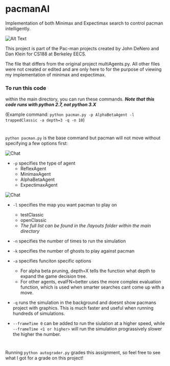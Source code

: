 # pacmanAI
Implementation of both Minimax and Expectimax search to control pacman intelligently. 

![Alt Text](http://ai.berkeley.edu/images/pacman_game.gif)

This project is part of the Pac-man projects created by John DeNero and Dan Klein for CS188 at Berkeley EECS.

The file that differs from the original project multiAgents.py. All other files were not created or edited and are only here to for the purpose of viewing my implementation of minimax and expectimax. 

### To run this code
within the main directory, you can run these commands. 
***Note that this code runs with python 2.7, not python 3.X***

(Example command: `python pacman.py -p AlphaBetaAgent -l trappedClassic -a depth=3 -q -n 10`)

#
`python pacman.py` is the base command but pacman will not move without specifying a few options first:


<img src="https://img.shields.io/badge/required--red.svg" alt="Chat"> 

* `-p` specifies the type of agent 
  * ReflexAgent
  * MinimaxAgent
  * AlphaBetaAgent
  * ExpectimaxAgent
  
<img src="https://img.shields.io/badge/optional--blue.svg" alt="Chat"> 
  
* `-l` specifies the map you want pacman to play on
  * testClassic 
  * openClassic 
  * *The full list can be found in the /layouts folder within the main directory*
  
* `-n` specifies the number of times to run the simulation
 
* `-k` specifies the number of ghosts to play against pacman

* `-a` specifies funciton specific options
  * For alpha beta pruning, depth=X tells the function what depth to expand the game decision tree. 
  * For other agents, evalFN=better uses the more complex evaluation function, which is used when smarter searches cant come up with a move. 
  
* `-q` runs the simulation in the background and doesnt show pacmans project with graphics. This is much faster and useful when running hundreds of simulations.

* `--frameTime 0` can be added to run the siulation at a higher speed, while `--frameTime <1 or higher>` will run the simulation prograssively slower the higher the number. 

#   

Running `python autograder.py` grades this assignment, so feel free to see what I got for a grade on this project!




